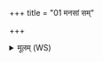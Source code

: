 +++
title = "01 मनसां सम्"

+++
<details><summary>मूलम् (WS)</summary>

मनसां सं कल्पयति तद्देवाङ् अपि गच्छति ।  
अथो ह ब्रह्माणो वशामुपप्रयन्ति याचितुम् ॥ १ ॥
</details>